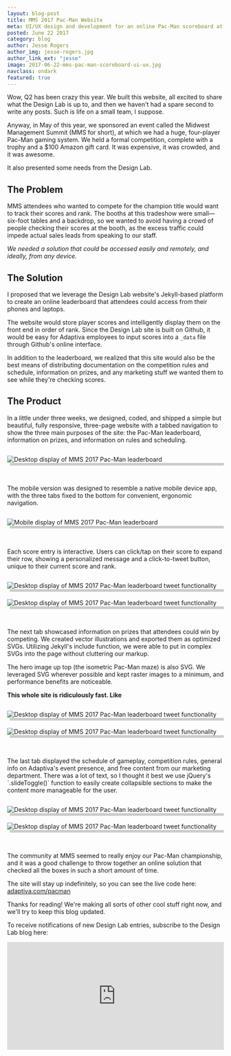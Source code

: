 ```yaml
---
layout: blog-post
title: MMS 2017 Pac-Man Website
meta: UI/UX design and development for an online Pac-Man scoreboard at MMS 2017 at Mall of America.
posted: June 22 2017
category: blog
author: Jesse Rogers
author_img: jesse-rogers.jpg
author_link_ext: "jesse"
image: 2017-06-22-mms-pac-man-scoreboard-ui-ux.jpg
navclass: ondark
featured: true
---
```

Wow, Q2 has been crazy this year. We built this website, all excited to share what the Design Lab is up to, and then we haven't had a spare second to write any posts. Such is life on a small team, I suppose.

Anyway, in May of this year, we sponsored an event called the Midwest Management Summit (MMS for short), at which we had a huge, four-player Pac-Man gaming system. We held a formal competition, complete with a trophy and a $100 Amazon gift card. It was expensive, it was crowded, and it was awesome.

It also presented some needs from the Design Lab.

## The Problem
MMS attendees who wanted to compete for the champion title would want to track their scores and rank. The booths at this tradeshow were small—six-foot tables and a backdrop, so we wanted to avoid having a crowd of people checking their scores at the booth, as the excess traffic could impede actual sales leads from speaking to our staff.

*We needed a solution that could be accessed easily and remotely, and ideally, from any device.*

## The Solution
I proposed that we leverage the Design Lab website's Jekyll-based platform to create an online leaderboard that attendees could access from their phones and laptops.

The website would store player scores and intelligently display them on the front end in order of rank. Since the Design Lab site is built on Github, it would be easy for Adaptiva employees to input scores into a `_data` file through Github's online interface.

In addition to the leaderboard, we realized that this site would also be the best means of distributing documentation on the competition rules and schedule, information on prizes, and any marketing stuff we wanted them to see while they're checking scores.

## The Product
In a little under three weeks, we designed, coded, and shipped a simple but beautiful, fully responsive, three-page website with a tabbed navigation to show the three main purposes of the site: the Pac-Man leaderboard, information on prizes, and information on rules and scheduling.
<div class="j-row j-col j-col-12" style="margin: 2em 0; overflow: hidden;">
<img src="{{site.baseurl}}/assets/img/posts/pacman-homepage.png" alt="Desktop display of MMS 2017 Pac-Man leaderboard" style="display: block; margin: 0 0 1.618em; box-shadow: 6px 6px 0 0 rgba(0,0,0,0.2);">
</div>
The mobile version was designed to resemble a native mobile device app, with the three tabs fixed to the bottom for convenient, ergonomic navigation.
<div class="j-row" style="margin: 2em 0; overflow: hidden;">
<div class="j-col j-col-4" style="margin-left: auto; margin-right: auto; float: none;"><img src="{{site.baseurl}}/assets/img/posts/pacman-homepage-m.png" alt="Mobile display of MMS 2017 Pac-Man leaderboard" style="display: block; margin: 0 0 1.618em; box-shadow: 6px 6px 0 0 rgba(0,0,0,0.2);"></div>
</div>
Each score entry is interactive. Users can click/tap on their score to expand their row, showing a personalized message and a click-to-tweet button, unique to their current score and rank.
<div class="j-row" style="margin: 2em 0; overflow: hidden;">
<div class="j-col j-col-9"><img src="{{site.baseurl}}/assets/img/posts/pacman-tweet.png" style="display: block; margin: 0 0 1.618em; box-shadow: 6px 6px 0 0 rgba(0,0,0,0.2);" alt="Desktop display of MMS 2017 Pac-Man leaderboard tweet functionality"></div>
<div class="j-col j-col-3"><img src="{{site.baseurl}}/assets/img/posts/pacman-tweet-m.png" style="display: block; margin: 0 0 1.618em; box-shadow: 6px 6px 0 0 rgba(0,0,0,0.2);" alt="Desktop display of MMS 2017 Pac-Man leaderboard tweet functionality"></div>
</div>
The next tab showcased information on prizes that attendees could win by competing. We created vector illustrations and exported them as optimized SVGs. Utilizing Jekyll's include function, we were able to put in complex SVGs into the page without cluttering our markup.

The hero image up top (the isometric Pac-Man maze) is also SVG. We leveraged SVG wherever possible and kept raster images to a minimum, and performance benefits are noticeable.

**This whole site is ridiculously fast. Like**
<div class="j-row" style="margin: 2em 0; overflow: hidden;">
<div class="j-col j-col-9"><img src="{{site.baseurl}}/assets/img/posts/pacman-prizes.png" style="display: block; margin: 0 0 1.618em; box-shadow: 6px 6px 0 0 rgba(0,0,0,0.2);" alt="Desktop display of MMS 2017 Pac-Man leaderboard tweet functionality"></div>
<div class="j-col j-col-3"><img src="{{site.baseurl}}/assets/img/posts/pacman-prizes-m.png" style="display: block; margin: 0 0 1.618em; box-shadow: 6px 6px 0 0 rgba(0,0,0,0.2);" alt="Desktop display of MMS 2017 Pac-Man leaderboard tweet functionality"></div>
</div>
The last tab displayed the schedule of gameplay, competition rules, general info on Adaptiva's event presence, and free content from our marketing department. There was a lot of text, so I thought it best we use jQuery's `.slideToggle()` function to easily create collapsible sections to make the content more manageable for the user.
<div class="j-row" style="margin: 2em 0; overflow: hidden;">
<div class="j-col j-col-9"><img src="{{site.baseurl}}/assets/img/posts/pacman-info.png" style="display: block; margin: 0 0 1.618em; box-shadow: 6px 6px 0 0 rgba(0,0,0,0.2);" alt="Desktop display of MMS 2017 Pac-Man leaderboard tweet functionality"></div>
<div class="j-col j-col-3"><img src="{{site.baseurl}}/assets/img/posts/pacman-info-m.png" style="display: block; margin: 0 0 1.618em; box-shadow: 6px 6px 0 0 rgba(0,0,0,0.2);" alt="Desktop display of MMS 2017 Pac-Man leaderboard tweet functionality"></div>
</div>
The community at MMS seemed to really enjoy our Pac-Man championship, and it was a good challenge to throw together an online solution that checked all the boxes in such a short amount of time.

The site will stay up indefinitely, so you can see the live code here: [adaptiva.com/pacman](http://adaptiva.com/pacman)

Thanks for reading! We're making all sorts of other cool stuff right now, and we'll try to keep this blog updated.

To receive notifications of new Design Lab entries, subscribe to the Design Lab blog here:

<iframe src="http://www2.adaptiva.com/l/139131/2017-04-24/223dw4" width="100%" height="250" type="text/html" frameborder="0" allowTransparency="true" style="border: 0"></iframe>
